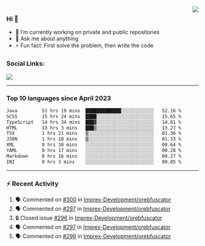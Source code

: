<!--
<a href="https://wuffy.eu">
  <img align="right" src="https://github.com/ngloader/ngloader/blob/devcard/devcard.png" height="410" width="300" alt="NgLoader's Dev Card"/>
</a>
-->

<a href="https://wuffy.eu">
  <img align="right" src="https://github-readme-stats.vercel.app/api?username=ngloader&count_private=true&include_all_commits=true&show_icons=true&theme=dracula" />
</a>

### Hi 👋
- 🔭 I’m currently working on private and public repositories
- 💬 Ask me about anything
- ⚡ Fun fact: First solve the problem, then write the code

### Social Links:
<a href="https://discord.gg/jUtRU5Q">
  <img src="https://dcbadge.vercel.app/api/shield/128286216708685824?style=flat&theme=clean&compact=true" />
</a>

<!--
---

<div>
  <img src="https://github-readme-stats.vercel.app/api/wakatime?username=NgLoader&api_domain=wakapi.wuffy.dev&bg_color=282a36&title_color=ff6e96&icon_color=2F855A&text_color=ffffff&custom_title=Week%20Stats&layout=compact" />
</div>

---

<div>
  <img height="170" align="left" src="https://github-readme-stats.vercel.app/api?username=ngloader&count_private=true&include_all_commits=true&show_icons=true&theme=dracula" />
  <img src="https://github-readme-stats.vercel.app/api/top-langs/?username=ngloader&layout=compact&theme=dracula" />
</div>

---

<a href="https://github.com/ryo-ma/github-profile-trophy">
  <img width=800 src="https://github-profile-trophy.vercel.app/?username=ngloader&column=8&theme=dracula&no-frame=true"/>
</a>
-->

---

### Top 10 languages since April 2023

<!--START_SECTION:waka-->

```txt
Java         51 hrs 19 mins  █████████████░░░░░░░░░░░░   52.16 %
SCSS         15 hrs 24 mins  ████░░░░░░░░░░░░░░░░░░░░░   15.65 %
TypeScript   14 hrs 34 mins  ███▓░░░░░░░░░░░░░░░░░░░░░   14.81 %
HTML         13 hrs 3 mins   ███▒░░░░░░░░░░░░░░░░░░░░░   13.27 %
TSX          1 hrs 21 mins   ▒░░░░░░░░░░░░░░░░░░░░░░░░   01.36 %
JSON         1 hrs 18 mins   ▒░░░░░░░░░░░░░░░░░░░░░░░░   01.33 %
XML          0 hrs 38 mins   ░░░░░░░░░░░░░░░░░░░░░░░░░   00.64 %
YAML         0 hrs 17 mins   ░░░░░░░░░░░░░░░░░░░░░░░░░   00.28 %
Markdown     0 hrs 16 mins   ░░░░░░░░░░░░░░░░░░░░░░░░░   00.27 %
INI          0 hrs 3 mins    ░░░░░░░░░░░░░░░░░░░░░░░░░   00.05 %
```

<!--END_SECTION:waka-->

---

### :zap: Recent Activity
<!--START_SECTION:activity-->
1. 🗣 Commented on [#300](https://github.com/Imprex-Development/orebfuscator/issues/300#issuecomment-1605785883) in [Imprex-Development/orebfuscator](https://github.com/Imprex-Development/orebfuscator)
2. 🗣 Commented on [#297](https://github.com/Imprex-Development/orebfuscator/issues/297#issuecomment-1591785811) in [Imprex-Development/orebfuscator](https://github.com/Imprex-Development/orebfuscator)
3. 🔒 Closed issue [#296](https://github.com/Imprex-Development/orebfuscator/issues/296) in [Imprex-Development/orebfuscator](https://github.com/Imprex-Development/orebfuscator)
4. 🗣 Commented on [#297](https://github.com/Imprex-Development/orebfuscator/issues/297#issuecomment-1591515633) in [Imprex-Development/orebfuscator](https://github.com/Imprex-Development/orebfuscator)
5. 🗣 Commented on [#296](https://github.com/Imprex-Development/orebfuscator/issues/296#issuecomment-1591511630) in [Imprex-Development/orebfuscator](https://github.com/Imprex-Development/orebfuscator)
<!--END_SECTION:activity-->
